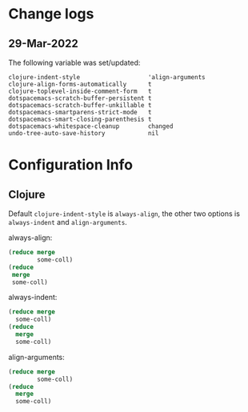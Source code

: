 # Change logs

## 29-Mar-2022

The following variable was set/updated: 

```
clojure-indent-style                   'align-arguments
clojure-align-forms-automatically      t
clojure-toplevel-inside-comment-form   t
dotspacemacs-scratch-buffer-persistent t
dotspacemacs-scratch-buffer-unkillable t
dotspacemacs-smartparens-strict-mode   t
dotspacemacs-smart-closing-parenthesis t
dotspacemacs-whitespace-cleanup        changed
undo-tree-auto-save-history            nil
```

# Configuration Info

## Clojure

Default `clojure-indent-style` is `always-align`, the other two options is
`always-indent` and `align-arguments`.

always-align:

```clojure
(reduce merge
        some-coll)
(reduce
 merge
 some-coll)
```

always-indent:

```clojure
(reduce merge
  some-coll)
(reduce
  merge
  some-coll)
```

align-arguments:

```clojure
(reduce merge
        some-coll)
(reduce
  merge
  some-coll)
```

